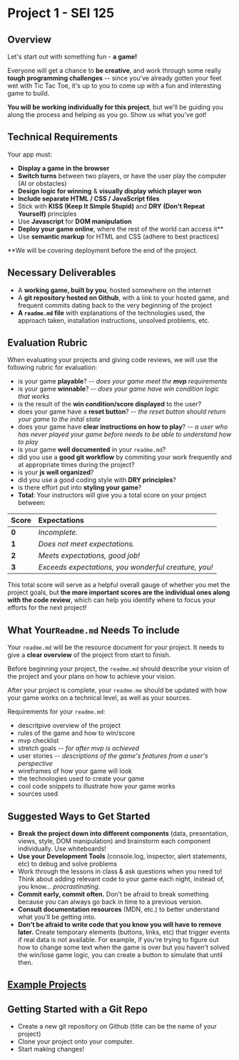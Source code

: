# Project 1 - SEI 125

## Overview

Let's start out with something fun - **a game!**

Everyone will get a chance to **be creative**, and work through some really **tough programming challenges** -- since you've already gotten your feet wet with Tic Tac Toe, it's up to you to come up with a fun and interesting game to build.

**You will be working individually for this project**, but we'll be guiding you along the process and helping as you go. Show us what you've got!

## Technical Requirements

Your app must:

* **Display a game in the browser**
* **Switch turns** between two players, or have the user play the computer \(AI or obstacles\)
* **Design logic for winning** & **visually display which player won**
* **Include separate HTML / CSS / JavaScript files**
* Stick with **KISS \(Keep It Simple Stupid\)** and **DRY \(Don't Repeat Yourself\)** principles
* Use **Javascript** for **DOM manipulation**
* **Deploy your game online**, where the rest of the world can access it\*\*
* Use **semantic markup** for HTML and CSS \(adhere to best practices\)

\*\*We will be covering deployment before the end of the project.

## Necessary Deliverables

* A **working game, built by you**, hosted somewhere on the internet
* A **git repository hosted on Github**, with a link to your hosted game, and frequent commits dating back to the very beginning of the project
* **A `readme.md` file** with explanations of the technologies used, the approach taken, installation instructions, unsolved problems, etc.

## Evaluation Rubric

When evaluating your projects and giving code reviews, we will use the following rubric for evaluation:

* is your game **playable**? -- *does your game meet the **mvp** requirements*
* is your game **winnable**? -- *does your game have win condition logic that works*
* is the result of the **win condition/score displayed** to the user?
* does your game have a **reset button**? -- *the reset button should return your game to the inital state*
* does your game have **clear instructions on how to play**? -- *a user who has never played your game before needs to be able to understand how to play*
* is your game **well documented** in your `readme.md`?
* did you use a **good git workflow** by commiting your work frequently and at appropriate times during the project?
* is your **js well organized**?
* did you use a good coding style with **DRY principles**?
* is there effort put into **styling your game**?
* **Total**: Your instructors will give you a total score on your project between:

| Score | Expectations |
| :--- | :--- |
| **0** | _Incomplete._ |
| **1** | _Does not meet expectations._ |
| **2** | _Meets expectations, good job!_ |
| **3** | _Exceeds expectations, you wonderful creature, you!_ |

This total score will serve as a helpful overall gauge of whether you met the project goals, but **the more important scores are the individual ones along with the code review**, which can help you identify where to focus your efforts for the next project!

## What Your`Readme.md` Needs To include

Your `readme.md` will be the resource document for your project. It needs to give a **clear overview** of the project from start to finish. 

Before beginning your project, the `readme.md` should describe your vision of the project and your plans on how to achieve your vision. 

After your project is complete, your `readme.me` should be updated with how your game works on a technical level, as well as your sources.

Requirements for your `readme.md`:

* descritpive overview of the project
* rules of the game and how to win/score
* mvp checklist 
* stretch goals -- *for after mvp is achieved*
* user stories -- *descriptions of the game's features from a user's perspective*
* wireframes of how your game will look
* the technologies used to create your game
* cool code snippets to illustrate how your game works
* sources used

## Suggested Ways to Get Started

* **Break the project down into different components** \(data, presentation, views, style, DOM manipulation\) and brainstorm each component individually. Use whiteboards!
* **Use your Development Tools** \(console.log, inspector, alert statements, etc\) to debug and solve problems
* Work through the lessons in class & ask questions when you need to! Think about adding relevant code to your game each night, instead of, you know... _procrastinating_.
* **Commit early, commit often.** Don't be afraid to break something because you can always go back in time to a previous version.
* **Consult documentation resources** \(MDN, etc.\) to better understand what you'll be getting into.
* **Don't be afraid to write code that you know you will have to remove later.** Create temporary elements \(buttons, links, etc\) that trigger events if real data is not available. For example, if you're trying to figure out how to change some text when the game is over but you haven't solved the win/lose game logic, you can create a button to simulate that until then.

## [Example Projects](https://gawdiseattle.gitbook.io/wdi/11-projects/past-projects/project1)

## Getting Started with a Git Repo

* Create a new git repository on Github \(title can be the name of your project\)
* Clone your project onto your computer.
* Start making changes!


